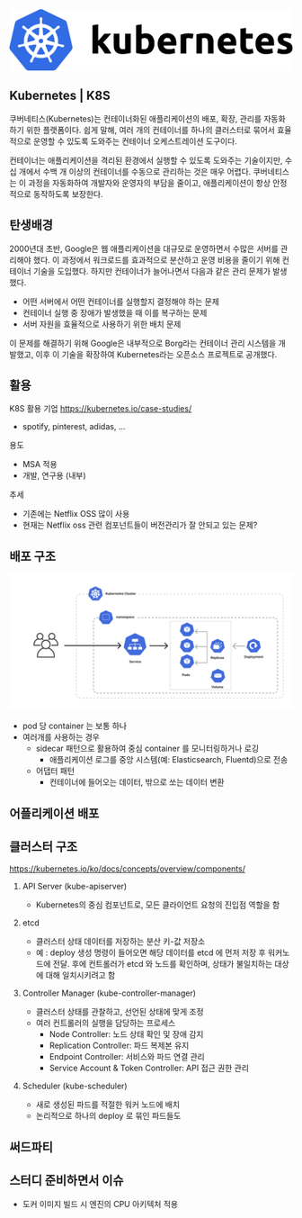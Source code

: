 
<div>
<img src="./images/k8s.png" style="width:700px"></img>
</div>

## Kubernetes | K8S

쿠버네티스(Kubernetes)는 컨테이너화된 애플리케이션의 배포, 확장, 관리를 자동화하기 위한 플랫폼이다. 쉽게 말해, 여러 개의 컨테이너를 하나의 클러스터로 묶어서 효율적으로 운영할 수 있도록 도와주는 컨테이너 오케스트레이션 도구이다.

컨테이너는 애플리케이션을 격리된 환경에서 실행할 수 있도록 도와주는 기술이지만, 수십 개에서 수백 개 이상의 컨테이너를 수동으로 관리하는 것은 매우 어렵다. 쿠버네티스는 이 과정을 자동화하여 개발자와 운영자의 부담을 줄이고, 애플리케이션이 항상 안정적으로 동작하도록 보장한다.

## 탄생배경


2000년대 초반, Google은 웹 애플리케이션을 대규모로 운영하면서 수많은 서버를 관리해야 했다. 이 과정에서 워크로드를 효과적으로 분산하고 운영 비용을 줄이기 위해 컨테이너 기술을 도입했다. 하지만 컨테이너가 늘어나면서 다음과 같은 관리 문제가 발생했다.

- 어떤 서버에서 어떤 컨테이너를 실행할지 결정해야 하는 문제
- 컨테이너 실행 중 장애가 발생했을 때 이를 복구하는 문제
- 서버 자원을 효율적으로 사용하기 위한 배치 문제

이 문제를 해결하기 위해 Google은 내부적으로 Borg라는 컨테이너 관리 시스템을 개발했고, 이후 이 기술을 확장하여 Kubernetes라는 오픈소스 프로젝트로 공개했다.


## 활용

K8S 활용 기업
https://kubernetes.io/case-studies/
- spotify, pinterest, adidas, ...

용도
- MSA 적용
- 개발, 연구용 (내부)

추세
- 기존에는 Netflix OSS 많이 사용
- 현재는 Netflix oss 관련 컴포넌트들이 버전관리가 잘 안되고 있는 문제?

## 배포 구조

![deploy_arch.png](images%2Fdeploy_arch.png)
- pod 당 container 는 보통 하나
- 여러개를 사용하는 경우
  - sidecar 패턴으로 활용하여 중심 container 를 모니터링하거나 로깅
    - 애플리케이션 로그를 중앙 시스템(예: Elasticsearch, Fluentd)으로 전송
  - 어댑터 패턴
    - 컨테이너에 들어오는 데이터, 밖으로 쏘는 데이터 변환

## 어플리케이션 배포

## 클러스터 구조

https://kubernetes.io/ko/docs/concepts/overview/components/
1. API Server (kube-apiserver)
    - Kubernetes의 중심 컴포넌트로, 모든 클라이언트 요청의 진입점 역할을 함

2. etcd
    - 클러스터 상태 데이터를 저장하는 분산 키-값 저장소
    - 예 : deploy 생성 명령이 들어오면 해당 데이터를 etcd 에 먼저 저장 후 워커노드에 전달. 후에 컨트롤러가 etcd 와 노드를 확인하며, 상태가 불일치하는 대상에 대해 일치시키려고 함

3. Controller Manager (kube-controller-manager)
    - 클러스터 상태를 관찰하고, 선언된 상태에 맞게 조정
    - 여러 컨트롤러의 실행을 담당하는 프로세스
        - 	Node Controller: 노드 상태 확인 및 장애 감지
        - 	Replication Controller: 파드 복제본 유지
        - 	Endpoint Controller: 서비스와 파드 연결 관리
        - 	Service Account & Token Controller: API 접근 권한 관리

4. Scheduler (kube-scheduler)
    - 새로 생성된 파드를 적절한 워커 노드에 배치
    - 논리적으로 하나의 deploy 로 묶인 파드들도

## 써드파티

## 스터디 준비하면서 이슈

- 도커 이미지 빌드 시 엔진의 CPU 아키텍처 적용

